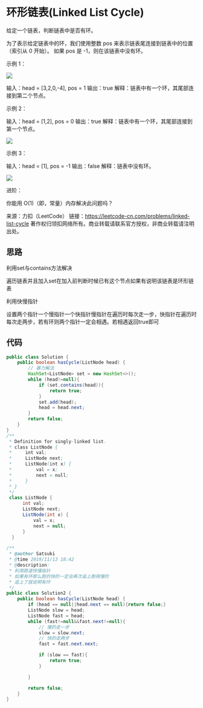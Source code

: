 # 环形链表(Linked List Cycle)

给定一个链表，判断链表中是否有环。

为了表示给定链表中的环，我们使用整数 pos 来表示链表尾连接到链表中的位置（索引从 0 开始）。 如果 pos 是 -1，则在该链表中没有环。

 

示例 1：

![](https://assets.leetcode-cn.com/aliyun-lc-upload/uploads/2018/12/07/circularlinkedlist.png)

输入：head = [3,2,0,-4], pos = 1
输出：true
解释：链表中有一个环，其尾部连接到第二个节点。


示例 2：

输入：head = [1,2], pos = 0
输出：true
解释：链表中有一个环，其尾部连接到第一个节点。

![](https://assets.leetcode-cn.com/aliyun-lc-upload/uploads/2018/12/07/circularlinkedlist_test2.png)


示例 3：

输入：head = [1], pos = -1
输出：false
解释：链表中没有环。

![](https://assets.leetcode-cn.com/aliyun-lc-upload/uploads/2018/12/07/circularlinkedlist_test3.png)


进阶：

你能用 O(1)（即，常量）内存解决此问题吗？

来源：力扣（LeetCode）
链接：https://leetcode-cn.com/problems/linked-list-cycle
著作权归领扣网络所有。商业转载请联系官方授权，非商业转载请注明出处。

## 思路

利用set与contains方法解决

遍历链表并且加入set在加入前判断时候已有这个节点如果有说明该链表是环形链表

利用快慢指针

设置两个指针一个慢指针一个快指针慢指针在遍历时每次走一步，快指针在遍历时每次走两步，若有环则两个指针一定会相遇。若相遇返回true即可

## 代码

```java
public class Solution {
    public boolean hasCycle(ListNode head) {
        // 暴力解法
        HashSet<ListNode> set = new HashSet<>();
        while (head!=null){
            if (set.contains(head)){
                return true;
            }
            set.add(head);
            head = head.next;
        }
        return false;
    }
}
/**
 * Definition for singly-linked list.
 * class ListNode {
 *     int val;
 *     ListNode next;
 *     ListNode(int x) {
 *         val = x;
 *         next = null;
 *     }
 * }
 */
 class ListNode {
      int val;
      ListNode next;
      ListNode(int x) {
          val = x;
          next = null;
      }
  }

/**
 * @author Satsuki
 * @time 2019/11/13 18:42
 * @description:
 * 利用跑道快慢指针
 * 如果有环那么跑的快的一定会再次追上跑得慢的
 * 追上了就说明有环
 */
public class Solution2 {
    public boolean hasCycle(ListNode head) {
        if (head == null||head.next == null){return false;}
        ListNode slow = head;
        ListNode fast = head;
        while (fast!=null&&fast.next!=null){
            // 慢的走一步
            slow = slow.next;
            // 快的走两步
            fast = fast.next.next;

            if (slow == fast){
                return true;
            }

        }

        return false;
    }
}
```